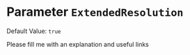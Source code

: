 # Parameter `ExtendedResolution`
Default Value: `true`





Please fill me with an explanation and useful links


